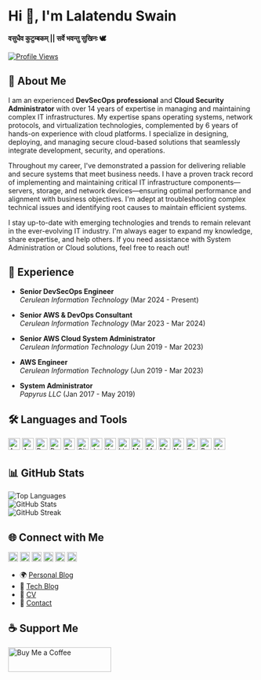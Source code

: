 # Hi 👋, I'm Lalatendu Swain

**वसुधैव कुटुम्बकम् || सर्वे भवन्तु सुखिनः 🕊️**

[![Profile Views](https://komarev.com/ghpvc/?username=lalatenduswain&label=Profile%20views&color=0e75b6&style=flat)](https://github.com/lalatenduswain)

## 🌟 About Me

I am an experienced **DevSecOps professional** and **Cloud Security Administrator** with over 14 years of expertise in managing and maintaining complex IT infrastructures. My expertise spans operating systems, network protocols, and virtualization technologies, complemented by 6 years of hands-on experience with cloud platforms. I specialize in designing, deploying, and managing secure cloud-based solutions that seamlessly integrate development, security, and operations.

Throughout my career, I've demonstrated a passion for delivering reliable and secure systems that meet business needs. I have a proven track record of implementing and maintaining critical IT infrastructure components—servers, storage, and network devices—ensuring optimal performance and alignment with business objectives. I'm adept at troubleshooting complex technical issues and identifying root causes to maintain efficient systems.

I stay up-to-date with emerging technologies and trends to remain relevant in the ever-evolving IT industry. I'm always eager to expand my knowledge, share expertise, and help others. If you need assistance with System Administration or Cloud solutions, feel free to reach out!

## 💼 Experience

- **Senior DevSecOps Engineer**  
  *Cerulean Information Technology* (Mar 2024 - Present)

- **Senior AWS & DevOps Consultant**  
  *Cerulean Information Technology* (Mar 2023 - Mar 2024)

- **Senior AWS Cloud System Administrator**  
  *Cerulean Information Technology* (Jun 2019 - Mar 2023)

- **AWS Engineer**  
  *Cerulean Information Technology* (Jun 2019 - Mar 2023)

- **System Administrator**  
  *Papyrus LLC* (Jan 2017 - May 2019)

## 🛠️ Languages and Tools

[<img src="https://lalatendu.info/images/icons/Devops/aws.svg" alt="AWS" width="24" height="24">](https://aws.amazon.com) 
[<img src="https://lalatendu.info/images/icons/Devops/azure.svg" alt="Azure" width="24" height="24">](https://azure.microsoft.com/en-in/) 
[<img src="https://lalatendu.info/images/icons/Devops/bash.svg" alt="Bash" width="24" height="24">](https://www.gnu.org/software/bash/) 
[<img src="https://lalatendu.info/images/icons/Devops/docker.svg" alt="Docker" width="24" height="24">](https://www.docker.com/) 
[<img src="https://lalatendu.info/images/icons/googlecloud/googlecloud-original.svg" alt="GCP" width="24" height="24">](https://cloud.google.com) 
[<img src="https://lalatendu.info/images/icons/git/git-original.svg" alt="Git" width="24" height="24">](https://git-scm.com/) 
[<img src="https://lalatendu.info/images/icons/Devops/jenkins.svg" alt="Jenkins" width="24" height="24">](https://www.jenkins.io) 
[<img src="https://lalatendu.info/images/icons/Devops/kubernetes.svg" alt="Kubernetes" width="24" height="24">](https://kubernetes.io) 
[<img src="https://lalatendu.info/images/icons/Other/linux.svg" alt="Linux" width="24" height="24">](https://www.linux.org/) 
[<img src="https://lalatendu.info/images/icons/Database/mariadb.svg" alt="MariaDB" width="24" height="24">](https://mariadb.org/) 
[<img src="https://lalatendu.info/images/icons/microsoftsqlserver/microsoftsqlserver-plain-wordmark.svg" alt="MSSQL" width="24" height="24">](https://www.microsoft.com/en-us/sql-server) 
[<img src="https://lalatendu.info/images/icons/mysql/mysql-original-wordmark.svg" alt="MySQL" width="24" height="24">](https://www.mysql.com/) 
[<img src="https://lalatendu.info/images/icons/nginx/nginx-original.svg" alt="Nginx" width="24" height="24">](https://www.nginx.com) 
[<img src="https://lalatendu.info/images/icons/postgresql/postgresql-original-wordmark.svg" alt="PostgreSQL" width="24" height="24">](https://www.postgresql.org) 
[<img src="https://lalatendu.info/images/icons/redis/redis-original-wordmark.svg" alt="Redis" width="24" height="24">](https://redis.io) 
[<img src="https://lalatendu.info/images/icons/vagrantup-icon.svg" alt="Vagrant" width="24" height="24">](https://www.vagrantup.com/)

## 📊 GitHub Stats

![Top Languages](https://github-readme-stats.vercel.app/api/top-langs?username=lalatenduswain&show_icons=true&locale=en&layout=compact)  
![GitHub Stats](https://github-readme-stats.vercel.app/api?username=lalatenduswain&show_icons=true&locale=en)  
![GitHub Streak](https://github-readme-streak-stats.herokuapp.com/?user=lalatenduswain&)

## 🌐 Connect with Me

[<img src="https://lalatendu.info/images/icons/Social/x-social-media-logo-icon.svg" alt="Twitter" width="20" height="20">](https://x.com/lalatenduswain) 
[<img src="https://lalatendu.info/images/icons/Social/twitter.svg" alt="Twitter" width="20" height="20">](https://twitter.com/lalatenduswain) 
[<img src="https://lalatendu.info/images/icons/Social/stack-overflow.svg" alt="Stack Overflow" width="20" height="20">](https://stackoverflow.com/users/11769417/lalatendu-swain) 
[<img src="https://lalatendu.info/images/icons/Social/facebook.svg" alt="Facebook" width="20" height="20">](https://www.facebook.com/udnetalal.niaws) 
[<img src="https://lalatendu.info/images/icons/Social/instagram.svg" alt="Instagram" width="20" height="20">](https://www.instagram.com/lalatendukeshariswain/) 
[<img src="https://lalatendu.info/images/icons/Social/youtube.svg" alt="YouTube" width="20" height="20">](https://www.youtube.com/@lalatenduswain)

- 🌍 [Personal Blog](https://lalatendu.info/)
- 📝 [Tech Blog](https://blog.lalatendu.info/)
- 📄 [CV](https://cv.lalatendu.info/)
- 📧 [Contact](https://contacts.lalatendu.info/)

## ☕ Support Me

[<img src="https://lalatendu.info/images/icons/buymeacoffee.svg" alt="Buy Me a Coffee" width="210" height="50">](https://www.buymeacoffee.com/lalatendu.swain)
